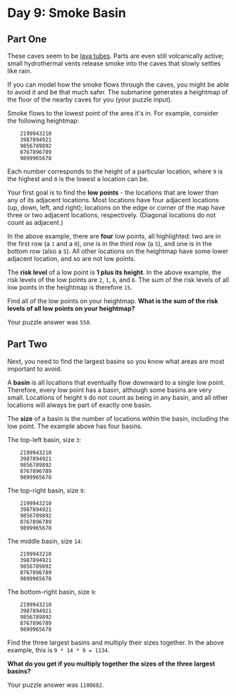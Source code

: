 # Day 9: Smoke Basin

## Part One

These caves seem to be [lava
tubes](https://en.wikipedia.org/wiki/Lava_tube). Parts are even still
volcanically active; small hydrothermal vents release smoke into the
caves that slowly settles like rain.

If you can model how the smoke flows through the caves, you might be
able to avoid it and be that much safer. The submarine generates a
heightmap of the floor of the nearby caves for you (your puzzle input).

Smoke flows to the lowest point of the area it's in. For example,
consider the following heightmap:

```
    2199943210
    3987894921
    9856789892
    8767896789
    9899965678
```

Each number corresponds to the height of a particular location, where
`9` is the highest and `0` is the lowest a location can be.

Your first goal is to find the **low points** - the locations that are
lower than any of its adjacent locations. Most locations have four
adjacent locations (up, down, left, and right); locations on the edge or
corner of the map have three or two adjacent locations, respectively.
(Diagonal locations do not count as adjacent.)

In the above example, there are **four** low points, all highlighted: two
are in the first row (a `1` and a `0`), one is in the third row (a `5`),
and one is in the bottom row (also a `5`). All other locations on the
heightmap have some lower adjacent location, and so are not low points.

The **risk level** of a low point is **1 plus its height**. In the above
example, the risk levels of the low points are `2`, `1`, `6`, and `6`.
The sum of the risk levels of all low points in the heightmap is
therefore `15`.

Find all of the low points on your heightmap. **What is the sum of the
risk levels of all low points on your heightmap?**

Your puzzle answer was `550`.

## Part Two

Next, you need to find the largest basins so you know what areas are
most important to avoid.

A **basin** is all locations that eventually flow downward to a single low
point. Therefore, every low point has a basin, although some basins are
very small. Locations of height `9` do not count as being in any basin,
and all other locations will always be part of exactly one basin.

The **size** of a basin is the number of locations within the basin,
including the low point. The example above has four basins.

The top-left basin, size `3`:

```
    2199943210
    3987894921
    9856789892
    8767896789
    9899965678
```

The top-right basin, size `9`:

```
    2199943210
    3987894921
    9856789892
    8767896789
    9899965678
```

The middle basin, size `14`:

```
    2199943210
    3987894921
    9856789892
    8767896789
    9899965678
```

The bottom-right basin, size `9`:

```
    2199943210
    3987894921
    9856789892
    8767896789
    9899965678
```

Find the three largest basins and multiply their sizes together. In the
above example, this is `9 * 14 * 9 = 1134`.

**What do you get if you multiply together the sizes of the three largest
basins?**

Your puzzle answer was `1100682`.
